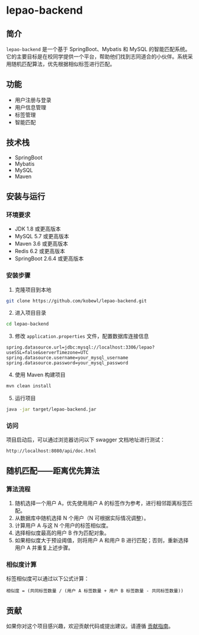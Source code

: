 # lepao-backend

## 简介

`lepao-backend` 是一个基于 SpringBoot、Mybatis 和 MySQL 的智能匹配系统。它的主要目标是在校同学提供一个平台，帮助他们找到志同道合的小伙伴。系统采用随机匹配算法，优先根据相似标签进行匹配。

## 功能

- 用户注册与登录
- 用户信息管理
- 标签管理
- 智能匹配

## 技术栈

- SpringBoot
- Mybatis
- MySQL
- Maven

## 安装与运行

### 环境要求

- JDK 1.8 或更高版本
- MySQL 5.7 或更高版本
- Maven 3.6 或更高版本
- Redis 6.2 或更高版本
- SpringBoot 2.6.4 或更高版本

### 安装步骤

1. 克隆项目到本地

```bash
git clone https://github.com/kobewl/lepao-backend.git
```

2. 进入项目目录

```bash
cd lepao-backend
```

3. 修改 `application.properties` 文件，配置数据库连接信息

```properties
spring.datasource.url=jdbc:mysql://localhost:3306/lepao?useSSL=false&serverTimezone=UTC
spring.datasource.username=your_mysql_username
spring.datasource.password=your_mysql_password
```

4. 使用 Maven 构建项目

```bash
mvn clean install
```

5. 运行项目

```bash
java -jar target/lepao-backend.jar
```

### 访问

项目启动后，可以通过浏览器访问以下 swagger 文档地址进行测试：

```
http://localhost:8080/api/doc.html
```

## 随机匹配——距离优先算法

### 算法流程

1. 随机选择一个用户 A，优先使用用户 A 的标签作为参考，进行相邻距离标签匹配。
2. 从数据库中随机选择 N 个用户（N 可根据实际情况调整）。
3. 计算用户 A 与这 N 个用户的标签相似度。
4. 选择相似度最高的用户 B 作为匹配对象。
5. 如果相似度大于预设阈值，则将用户 A 和用户 B 进行匹配；否则，重新选择用户 A 并重复上述步骤。

### 相似度计算

标签相似度可以通过以下公式计算：

```
相似度 = (共同标签数量 / (用户 A 标签数量 + 用户 B 标签数量 - 共同标签数量))
```

## 贡献

如果你对这个项目感兴趣，欢迎贡献代码或提出建议。请遵循 [贡献指南](CONTRIBUTING.md)。